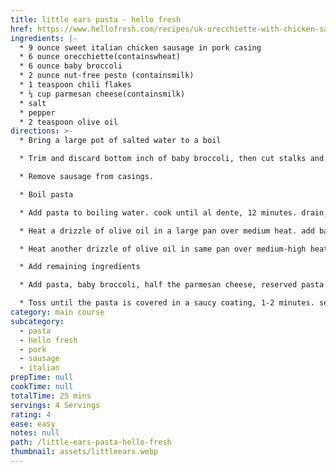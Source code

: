 ```yaml
---
title: little ears pasta - hello fresh
href: https://www.hellofresh.com/recipes/uk-orecchiette-with-chicken-saus-581c9aebc7262810116fc012
ingredients: |-
  * 9 ounce sweet italian chicken sausage in pork casing
  * 6 ounce orecchiette(containswheat)
  * 6 ounce baby broccoli
  * 2 ounce nut-free pesto (containsmilk)
  * 1 teaspoon chili flakes
  * ¼ cup parmesan cheese(containsmilk)
  * salt
  * pepper
  * 2 teaspoon olive oil
directions: >-
  * Bring a large pot of salted water to a boil

  * Trim and discard bottom inch of baby broccoli, then cut stalks and florets into 1-inch pieces.

  * Remove sausage from casings.

  * Boil pasta

  * Add pasta to boiling water. cook until al dente, 12 minutes. drain, reserving 1/4 cup pasta water.

  * Heat a drizzle of olive oil in a large pan over medium heat. add baby broccoli and cook until tender, 5-7 minutes, tossing occasionally. season with salt and pepper. remove from pan and set aside.

  * Heat another drizzle of olive oil in same pan over medium-high heat. add sausage and break up into pieces. cook until browned and cooked through, 4-5 minutes. add a pinch of chili flakes (if desired), and cook another 30 seconds.

  * Add remaining ingredients

  * Add pasta, baby broccoli, half the parmesan cheese, reserved pasta water, and pesto to pan.

  * Toss until the pasta is covered in a saucy coating, 1-2 minutes. season with salt and pepper. serve sprinkled with remaining parmesan cheese
category: main course
subcategory:
  - pasta
  - hello fresh
  - pork
  - sausage
  - italian
prepTime: null
cookTime: null
totalTime: 25 mins
servings: 4 Servings
rating: 4
ease: easy
notes: null
path: /little-ears-pasta-hello-fresh
thumbnail: assets/littleears.webp
---
```

